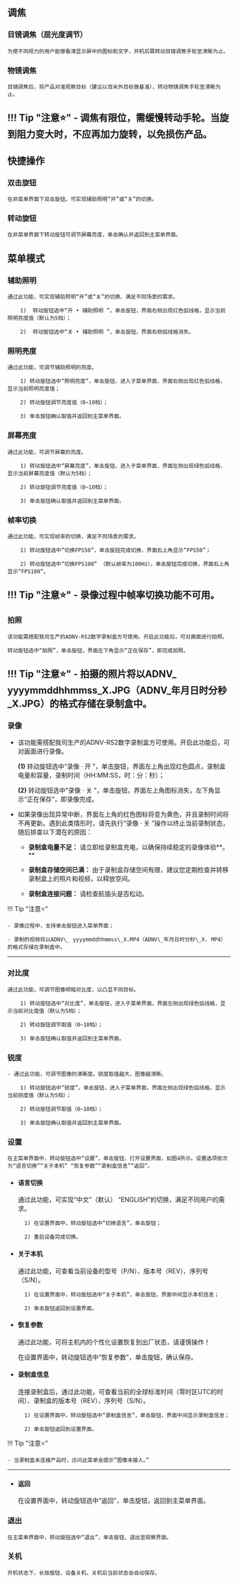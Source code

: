 ﻿
## **调焦**

### 目镜调焦（屈光度调节）
    
    为使不同视力的用户能够看清显示屏中的图标和文字，开机后需转动目镜调焦手轮至清晰为止。

### 物镜调焦
    
    目镜调焦后，将产品对准观察目标（建议以百米外目标做基准），转动物镜调焦手轮至清晰为止。

!!! Tip "注意:star:"
    - 调焦有限位，需缓慢转动手轮。当旋到阻力变大时，不应再加力旋转，以免损伤产品。
----

## **快捷操作**

### 双击旋钮
    
    在非菜单界面下双击旋钮，可实现辅助照明“开”或“关”的切换。

### 转动旋钮

    在非菜单界面下转动旋钮可调节屏幕亮度，单击确认并返回到主菜单界面。

## **菜单模式**

### 辅助照明
    
    通过此功能，可实现辅助照明“开”或“关”的切换，满足不同场景的需求。

        1)	转动旋钮选中“开 • 辅助照明 ”，单击旋钮，界面右侧出现红色弧线格，显示当前照明亮度值（默认为5档）；
    
        2)	转动旋钮选中“关 • 辅助照明 ”，单击旋钮，界面右侧弧线格消失。

### 照明亮度
    
    通过此功能，可调节辅助照明的亮度。

        1) 转动旋钮选中“照明亮度”，单击旋钮，进入子菜单界面，界面右侧出现红色弧线格，显示当前照明亮度值；
    
        2) 转动旋钮调节亮度值（0~10档）；
    
        3) 单击旋钮确认取值并返回到主菜单界面。

### 屏幕亮度
    
    通过此功能，可调节屏幕的亮度。

        1) 转动旋钮选中“屏幕亮度”，单击旋钮，进入子菜单界面，界面左侧出现绿色弧线格，显示当前屏幕亮度值（默认为5档）；
    
        2) 转动旋钮调节亮度值（0~10档）；

        3) 单击旋钮确认取值并返回到主菜单界面。

### 帧率切换
    
    通过此功能，可实现帧率的切换，满足不同场景的需求。

        1) 转动旋钮选中“切换FPS50”，单击旋钮完成切换，界面右上角显示“FPS50”；
    
        2) 转动旋钮选中“切换FPS100” （默认帧率为100Hz），单击旋钮完成切换，界面右上角显示“FPS100”。

!!! Tip "注意:star:"
    - 录像过程中帧率切换功能不可用。
----

### 拍照
    
    该功能需搭配我司生产的ADNV-RS2数字录制盒方可使用。开启此功能后，可对画面进行拍照。

    转动旋钮选中“拍照”，单击旋钮，界面左下角显示“正在保存”，即完成拍照。
    
    
!!! Tip "注意:star:"
    - 拍摄的照片将以ADNV\_ yyyymmddhhmmss\_X.JPG（ADNV\_年月日时分秒\_X.JPG）的格式存储在录制盒中。
----

### 录像
    
- 该功能需搭配我司生产的ADNV-RS2数字录制盒方可使用。开启此功能后，可对画面进行录像。

    **(1)** 转动旋钮选中“录像 · 开 ”，单击旋钮，界面左上角出现红色圆点，录制盒电量和容量，录制时间（HH:MM:SS，时：分：秒）；
    
    **(2)** 转动旋钮选中“录像 · 关 ”，单击旋钮，界面左上角图标消失，左下角显示“正在保存”，即录像完成。


- 如果录像出现异常中断，界面左上角的红色图标将变为黄色，并且录制时间将不再更新。遇到此类情形时，请先执行“录像 · 关 ”操作以终止当前录制状态，随后排查以下潜在的原因：

    - **录制盒电量不足：** 请立即给录制盒充电，以确保持续稳定的录像体验**。**
        
    - **录制盒存储空间已满：** 由于录制盒存储空间有限，建议您定期检查并转移录制盒上的照片和视频，以释放空间。
        
    - **录制盒连接问题：** 请检查航插头是否松动。


!!! Tip "注意:star:"
    
    - 录像过程中，支持单击旋钮进入菜单界面；

    - 录制的视频将以ADNV\_ yyyymmddhhmmss\_X.MP4（ADNV\_年月日时分秒\_X. MP4）的格式存储在录制盒中。
----

### 对比度
    
    通过此功能，可调节图像明暗对比度，以凸显不同目标。

        1) 转动旋钮选中“对比度”，单击旋钮，进入子菜单界面，界面左侧出现绿色弧线格，显示当前对比度值（默认为5档）；
    
        2) 转动旋钮调节取值（0~10档）；
    
        3) 单击旋钮确认取值并返回到主菜单界面。

### 锐度
    
    - 通过此功能，可调节图像的清晰度。锐度取值越大，图像越清晰。

        1) 转动旋钮选中“锐度”，单击旋钮，进入子菜单界面，界面左侧出现绿色弧线格，显示当前锐度值（默认为5档）；
    
        2) 转动旋钮调节取值（0~10档）；
    
        3) 单击旋钮确认取值并返回到主菜单界面。


### 设置

    在主菜单界面中，转动旋钮选中“设置”，单击旋钮，打开设置界面，如图4所示。设置选项依次为“语言切换”“关于本机” “恢复参数”“录制盒信息”“返回”。

- #### 语言切换
    
    通过此功能，可实现“中文”（默认） “ENGLISH”的切换，满足不同用户的需求。

        1) 在设置界面中，转动旋钮选中“切换语言”，单击旋钮；
    
        2) 重启设备完成切换。

- #### 关于本机
    
    通过此功能，可查看当前设备的型号（P/N）、版本号（REV）、序列号（S/N）。

        1) 在设置界面中，转动旋钮选中“关于本机”，单击旋钮，界面中间显示本机信息；
    
        2) 单击旋钮返回到设置界面。

- #### 恢复参数
    
    通过此功能，可将主机内的个性化设置恢复到出厂状态，请谨慎操作！

    在设置界面中，转动旋钮选中“恢复参数”，单击旋钮，确认保存。

- #### 录制盒信息
    
    连接录制盒后，通过此功能，可查看当前的全球标准时间（零时区UTC的时间）、录制盒的版本号（REV）、序列号（S/N）。

        1) 在设置界面中，转动旋钮选中“录制盒信息”，单击旋钮，界面中间显示录制盒信息；
    
        2) 单击旋钮返回到设置界面。


!!! Tip "注意:star:"
    
    - 当录制盒未连接产品时，访问此菜单会提示”图像未接入。” 
----

- #### 返回

    在设置界面中，转动旋钮选中“返回”，单击旋钮，返回到主菜单界面。

### 退出

    在主菜单界面中，转动旋钮选中“退出”，单击旋钮，退出至观察界面。

### 关机
    
    开机状态下，长按旋钮，设备关机，关机后当前状态会自动保存。















